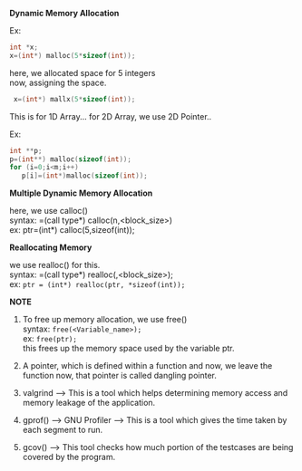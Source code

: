 **Dynamic Memory Allocation**

 Ex: 
 ```C
 int *x;  
 x=(int*) malloc(5*sizeof(int));
 ```
 here, we allocated space for 5 integers  
 now, assigning the space.
```C
 x=(int*) mallx(5*sizeof(int));
```
 This is for 1D Array... for 2D Array, we use 2D Pointer..

 Ex:
 ```C  
 int **p;  
 p=(int**) malloc(sizeof(int));  
 for (i=0;i<m;i++)   
    p[i]=(int*)malloc(sizeof(int));
```

**Multiple Dynamic Memory Allocation**

   here, we use calloc()  
   syntax: <variable>=(call type*) calloc(n,<block_size>)  
   ex: ptr=(int*) calloc(5,sizeof(int));  
  
**Reallocating Memory**

   we use realloc() for this.  
   syntax: <variable>=(call type*) realloc(<variable>,<block_size>);  
   ex: ```ptr = (int*) realloc(ptr, *sizeof(int));```

**NOTE**
   
   1. To free up memory allocation, we use free()  
   syntax: ```free(<Variable_name>);```  
   ex: ```free(ptr);```  
   this frees up the memory space used by the variable ptr.

   2. A pointer, which is defined within a function and now, we leave the function now, that pointer is called dangling pointer.

   3. valgrind --> This is a tool which helps determining memory access and memory leakage of the application.

   4. gprof() --> GNU Profiler --> This is a tool which gives the time taken by each segment to run.

   5. gcov() --> This tool checks how much portion of the testcases are being covered by the program.